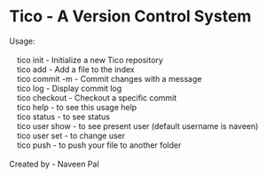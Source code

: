 # Tico - A Version Control System

Usage:<br>
<br>
&emsp;tico init                - Initialize a new Tico repository<br>
&emsp;tico add <file>          - Add a file to the index<br>
&emsp;tico commit -m <message> - Commit changes with a message<br>
&emsp;tico log                 - Display commit log<br>
&emsp;tico checkout <commit>   - Checkout a specific commit<br>
&emsp;tico help                - to see this usage help<br>
&emsp;tico status              - to see status<br>
&emsp;tico user show           - to see present user (default username is naveen)<br>
&emsp;tico user set <username> - to change user<br>
&emsp;tico push <path>         - to push your file to another folder<br>
  <br>
Created by - Naveen Pal<br>
